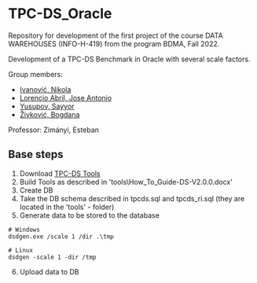 # TPC-DS_Oracle
Repository for development of the first project of the course DATA WAREHOUSES (INFO-H-419) from the program BDMA, Fall 2022.

Development of a TPC-DS Benchmark in Oracle with several scale factors.

Group members:
- [Ivanović, Nikola](https://github.com/ivanovicnikola)
- [Lorencio Abril, Jose Antonio](https://github.com/Lorenc1o)
- [Yusupov, Sayyor](https://github.com/SYusupov)
- [Živković, Bogdana](https://github.com/zivkovicbogdana)

Professor: Zimányi, Esteban

## Base steps
  1. Download [TPC-DS Tools](https://www.tpc.org/tpc_documents_current_versions/current_specifications5.asp)
  2. Build Tools as described in 'tools\How_To_Guide-DS-V2.0.0.docx'
  3. Create DB
  4. Take the DB schema described in tpcds.sql and tpcds_ri.sql (they are located in the 'tools' - folder)
  5. Generate data to be stored to the database
  
    # Windows
    dsdgen.exe /scale 1 /dir .\tmp
    
    # Linux
    dsdgen -scale 1 -dir /tmp
    
  6. Upload data to DB
